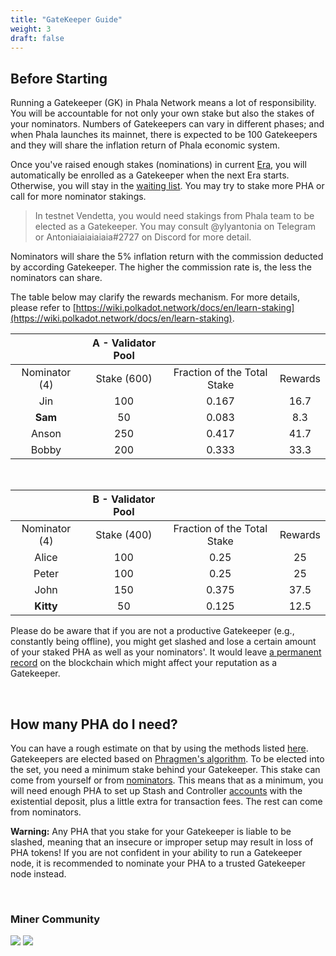 ```yaml
---
title: "GateKeeper Guide"
weight: 3
draft: false
---
```


## Before Starting

Running a Gatekeeper (GK) in Phala Network means a lot of responsibility. You will be accountable for not only your own stake but also the stakes of your nominators. Numbers of Gatekeepers can vary in different phases; and when Phala launches its mainnet, there is expected to be 100 Gatekeepers and they will share the inflation return of Phala economic system.

Once you've raised enough stakes (nominations) in current [Era](https://wiki.polkadot.network/docs/en/glossary#era), you will automatically be enrolled as a Gatekeeper when the next Era starts. Otherwise, you will stay in the [waiting list](https://poc3.phala.network/#/staking/waiting). You may try to stake more PHA or call for more nominator stakings.

> In testnet Vendetta, you would need stakings from Phala team to be elected as a Gatekeeper. You may consult @ylyantonia on Telegram or Antoniaiaiaiaiaia#2727 on Discord for more detail.

Nominators will share the 5% inflation return with the commission deducted by according Gatekeeper. The higher the commission rate is, the less the nominators can share.

The table below may clarify the rewards mechanism. For more details, please refer to [https://wiki.polkadot.network/docs/en/learn-staking](https://wiki.polkadot.network/docs/en/learn-staking).

|               | **A - Validator Pool** |                             |         |
| :-----------: | :--------------------: | :-------------------------: | :-----: |
| Nominator (4) |      Stake (600)       | Fraction of the Total Stake | Rewards |
|      Jin      |          100           |            0.167            |  16.7   |
|    **Sam**    |           50           |            0.083            |   8.3   |
|     Anson     |          250           |            0.417            |  41.7   |
|     Bobby     |          200           |            0.333            |  33.3   |

<br>

|               | **B - Validator Pool** |                             |         |
| :-----------: | :--------------------: | :-------------------------: | :-----: |
| Nominator (4) |      Stake (400)       | Fraction of the Total Stake | Rewards |
|     Alice     |          100           |            0.25             |   25    |
|     Peter     |          100           |            0.25             |   25    |
|     John      |          150           |            0.375            |  37.5   |
|   **Kitty**   |           50           |            0.125            |  12.5   |

Please do be aware that if you are not a productive Gatekeeper (e.g., constantly being offline), you might get slashed and lose a certain amount of your staked PHA as well as your nominators'. It would leave [a permanent record](https://poc3.phala.network/#/staking/query) on the blockchain which might affect your reputation as a Gatekeeper.

<br>

## How many PHA do I need?

You can have a rough estimate on that by using the methods listed
[here](faq#what-is-the-minimum-stake-necessary-to-be-elected-as-an-active-validator). Gatekeepers are
elected based on [Phragmen's algorithm](https://wiki.polkadot.network/docs/en/learn-phragmen). To be elected into the set, you need a
minimum stake behind your Gatekeeper. This stake can come from yourself or from
[nominators](maintain-nominator). This means that as a minimum, you will need enough PHA to set up
Stash and Controller [accounts](https://wiki.polkadot.network/docs/en/learn-keys) with the existential deposit, plus a little extra for
transaction fees. The rest can come from nominators.

**Warning:** Any PHA that you stake for your Gatekeeper is liable to be slashed, meaning that an insecure or improper setup may result in loss of PHA tokens! If you are not confident in your ability to run a Gatekeeper node, it is recommended to nominate your PHA to a trusted Gatekeeper node instead.

<br>

### Miner Community
[![](https://img.shields.io/discord/697726436211163147?label=Phala%20Discord)](https://discord.gg/FUtZzYH) [![](https://img.shields.io/badge/Join-Telegram-blue)](https://t.me/joinchat/PDXFHFI9RXcOKMaumhTTvw)
